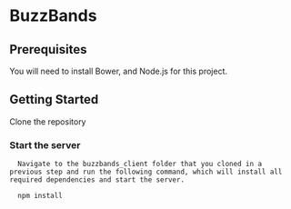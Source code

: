 <h1>BuzzBands</h1>

<h2>Prerequisites</h2>
  You will need to install Bower, and Node.js for this project.
<h2>Getting Started</h2>

Clone the repository

<h3> Start the server</h3>

      Navigate to the buzzbands_client folder that you cloned in a previous step and run the following command, which will install all required dependencies and start the server.
      
      npm install
